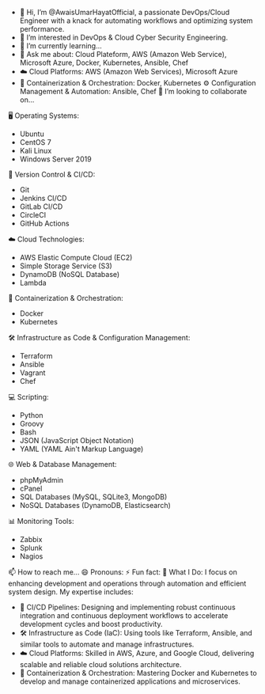 - 👋 Hi, I’m @AwaisUmarHayatOfficial, a passionate DevOps/Cloud Engineer with a knack for automating workflows and optimizing system performance.
- 👀 I’m interested in DevOps & Cloud Cyber Security Engineering.
- 🌱 I’m currently learning...
- 💬 Ask me about: Cloud Plateform, AWS (Amazon Web Service), Microsoft Azure, Docker, Kubernetes, Ansible, Chef
- ☁️ Cloud Platforms: AWS (Amazon Web Services), Microsoft Azure
- 🐳 Containerization & Orchestration: Docker, Kubernetes
 ⚙️ Configuration Management & Automation: Ansible, Chef
 💞 I’m looking to collaborate on...

🖥️ Operating Systems:
- Ubuntu
- CentOS 7
- Kali Linux
- Windows Server 2019
  
🔧 Version Control & CI/CD:
- Git
- Jenkins CI/CD
- GitLab CI/CD
- CircleCI
- GitHub Actions

☁️ Cloud Technologies:
- AWS Elastic Compute Cloud (EC2)
- Simple Storage Service (S3)
- DynamoDB (NoSQL Database)
- Lambda
  
🐳 Containerization & Orchestration:
- Docker
- Kubernetes

🛠️ Infrastructure as Code & Configuration Management:
- Terraform
- Ansible
- Vagrant
- Chef

💻 Scripting:
- Python
- Groovy
- Bash
- JSON (JavaScript Object Notation)
- YAML (YAML Ain't Markup Language)

🌐 Web & Database Management:
- phpMyAdmin
- cPanel
- SQL Databases (MySQL, SQLite3, MongoDB)
- NoSQL Databases (DynamoDB, Elasticsearch)

📊 Monitoring Tools:
- Zabbix
- Splunk
- Nagios

📫 How to reach me...
😄 Pronouns:
⚡ Fun fact:
🔧 What I Do: I focus on enhancing development and operations through automation and efficient system design. My expertise includes:

- 🚀 CI/CD Pipelines: Designing and implementing robust continuous integration and continuous deployment workflows to accelerate development cycles and boost productivity.
- 🛠️ Infrastructure as Code (IaC): Using tools like Terraform, Ansible, and similar tools to automate and manage infrastructures.
- ☁️ Cloud Platforms: Skilled in AWS, Azure, and Google Cloud, delivering scalable and reliable cloud solutions architecture.
- 🐳 Containerization & Orchestration: Mastering Docker and Kubernetes to develop and manage containerized applications and microservices.

<!--- AwaisUmarHayatOfficial/AwaisUmarHayatOfficial is a ✨ special ✨ repository because its `README.md` (this file) appears on your GitHub profile. You can click the Preview link to take a look at your changes. --->
